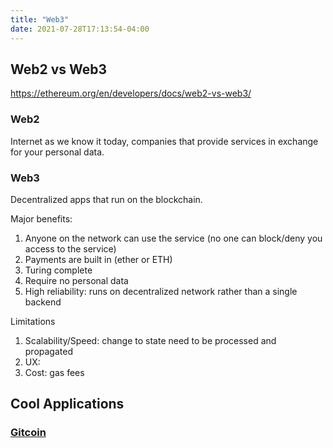 ```yaml
---
title: "Web3"
date: 2021-07-28T17:13:54-04:00
---
```


## Web2 vs Web3
https://ethereum.org/en/developers/docs/web2-vs-web3/

### Web2
Internet as we know it today, companies that provide services in exchange for your personal data.

### Web3
Decentralized apps that run on the blockchain.

Major benefits:
1. Anyone on the network can use the service (no one can block/deny you access to the service)
2. Payments are built in (ether or ETH)
3. Turing complete
4. Require no personal data
5. High reliability: runs on decentralized network rather than a single backend

Limitations
1. Scalability/Speed: change to state need to be processed and propagated
2. UX: 
3. Cost: gas fees 

## Cool Applications
### [Gitcoin](https://gitcoin.co/)
